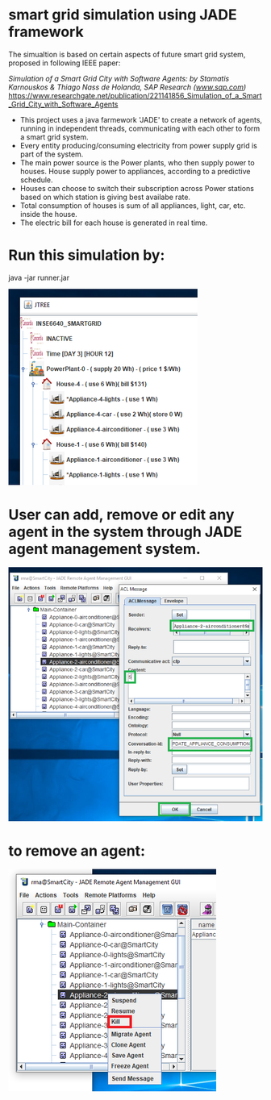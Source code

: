 # smart grid simulation using JADE framework

The simualtion is based on certain aspects of future smart grid system, proposed in following IEEE paper:

*Simulation of a Smart Grid City with Software Agents: by Stamatis Karnouskos & Thiago Nass de Holanda, SAP Research (www.sap.com)*
https://www.researchgate.net/publication/221141856_Simulation_of_a_Smart_Grid_City_with_Software_Agents

- This project uses a java farmework 'JADE' to create a network of agents, running in independent threads, communicating with each other to form a smart grid system.
- Every entity producing/consuming electricity from power supply grid is part of the system.
- The main power source is the Power plants, who then supply power to houses. House supply power to appliances, according to a predictive schedule.
- Houses can choose to switch their subscription across Power stations based on which station is giving best availabe rate.
- Total consumption of houses is sum of all appliances, light, car, etc. inside the house.
- The electric bill for each house is generated in real time.




# Run this simulation by:
  java -jar runner.jar


![Alt text](res/1.png?raw=true)


# User can add, remove or edit any agent in the system through JADE agent management system.
![Alt text](res/5.PNG?raw=true)

# to remove an agent:
![Alt text](res/4.PNG?raw=true)
